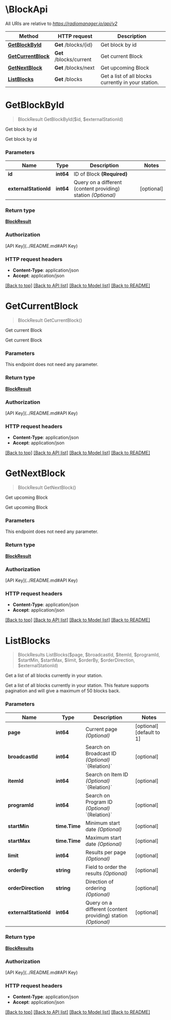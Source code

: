 # \BlockApi

All URIs are relative to *https://radiomanager.io/api/v2*

Method | HTTP request | Description
------------- | ------------- | -------------
[**GetBlockById**](BlockApi.md#GetBlockById) | **Get** /blocks/{id} | Get block by id
[**GetCurrentBlock**](BlockApi.md#GetCurrentBlock) | **Get** /blocks/current | Get current Block
[**GetNextBlock**](BlockApi.md#GetNextBlock) | **Get** /blocks/next | Get upcoming Block
[**ListBlocks**](BlockApi.md#ListBlocks) | **Get** /blocks | Get a list of all blocks currently in your station.


# **GetBlockById**
> BlockResult GetBlockById($id, $externalStationId)

Get block by id

Get block by id


### Parameters

Name | Type | Description  | Notes
------------- | ------------- | ------------- | -------------
 **id** | **int64**| ID of Block **(Required)** | 
 **externalStationId** | **int64**| Query on a different (content providing) station *(Optional)* | [optional] 

### Return type

[**BlockResult**](BlockResult.md)

### Authorization

[API Key](../README.md#API Key)

### HTTP request headers

 - **Content-Type**: application/json
 - **Accept**: application/json

[[Back to top]](#) [[Back to API list]](../README.md#documentation-for-api-endpoints) [[Back to Model list]](../README.md#documentation-for-models) [[Back to README]](../README.md)

# **GetCurrentBlock**
> BlockResult GetCurrentBlock()

Get current Block

Get current Block


### Parameters
This endpoint does not need any parameter.

### Return type

[**BlockResult**](BlockResult.md)

### Authorization

[API Key](../README.md#API Key)

### HTTP request headers

 - **Content-Type**: application/json
 - **Accept**: application/json

[[Back to top]](#) [[Back to API list]](../README.md#documentation-for-api-endpoints) [[Back to Model list]](../README.md#documentation-for-models) [[Back to README]](../README.md)

# **GetNextBlock**
> BlockResult GetNextBlock()

Get upcoming Block

Get upcoming Block


### Parameters
This endpoint does not need any parameter.

### Return type

[**BlockResult**](BlockResult.md)

### Authorization

[API Key](../README.md#API Key)

### HTTP request headers

 - **Content-Type**: application/json
 - **Accept**: application/json

[[Back to top]](#) [[Back to API list]](../README.md#documentation-for-api-endpoints) [[Back to Model list]](../README.md#documentation-for-models) [[Back to README]](../README.md)

# **ListBlocks**
> BlockResults ListBlocks($page, $broadcastId, $itemId, $programId, $startMin, $startMax, $limit, $orderBy, $orderDirection, $externalStationId)

Get a list of all blocks currently in your station.

Get a list of all blocks currently in your station. This feature supports pagination and will give a maximum of 50 blocks back.


### Parameters

Name | Type | Description  | Notes
------------- | ------------- | ------------- | -------------
 **page** | **int64**| Current page *(Optional)* | [optional] [default to 1]
 **broadcastId** | **int64**| Search on Broadcast ID *(Optional)* &#x60;(Relation)&#x60; | [optional] 
 **itemId** | **int64**| Search on Item ID *(Optional)* &#x60;(Relation)&#x60; | [optional] 
 **programId** | **int64**| Search on Program ID *(Optional)* &#x60;(Relation)&#x60; | [optional] 
 **startMin** | **time.Time**| Minimum start date *(Optional)* | [optional] 
 **startMax** | **time.Time**| Maximum start date *(Optional)* | [optional] 
 **limit** | **int64**| Results per page *(Optional)* | [optional] 
 **orderBy** | **string**| Field to order the results *(Optional)* | [optional] 
 **orderDirection** | **string**| Direction of ordering *(Optional)* | [optional] 
 **externalStationId** | **int64**| Query on a different (content providing) station *(Optional)* | [optional] 

### Return type

[**BlockResults**](BlockResults.md)

### Authorization

[API Key](../README.md#API Key)

### HTTP request headers

 - **Content-Type**: application/json
 - **Accept**: application/json

[[Back to top]](#) [[Back to API list]](../README.md#documentation-for-api-endpoints) [[Back to Model list]](../README.md#documentation-for-models) [[Back to README]](../README.md)

